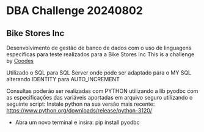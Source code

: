 # DBA Challenge 20240802
## Bike Stores Inc

Desenvolvimento de gestão de banco de dados com o uso de linguagens específicas para teste realizados para a Bike Stores Inc
This is a challenge by [Coodes](https://coodesh.com/)


Utilizado o SQL para SQL Server onde pode ser adaptado para o MY SQL alterando IDENTITY para AUTO_INCREMENT

Consultas  poderão ser realizadas com PYTHON  utilizando a lib pyodbc com as especificações das variáveis aportadas em arquivo seguro utilizando o seguinte script:
Instale python na sua versão mais recente: https://www.python.org/downloads/release/python-3120/ 
* Abra um novo terminal e insira: pip install pyodbc

